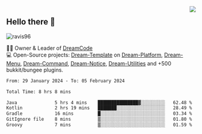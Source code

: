 <img align='right' src="https://github-readme-stats.vercel.app/api?username=Ravis96&show_icons=true">

## Hello there 👋
<p align="left"> <img src="https://komarev.com/ghpvc/?username=ravis96&label=Profile%20views&color=0e75b6&style=flat" alt="ravis96" /> </p>

👨‍💻 Owner & Leader of [DreamCode](https://github.com/DreamPoland) <br>
💻 Open-Source projects: [Dream-Template](https://github.com/DreamPoland/dream-template) on [Dream-Platform](https://github.com/DreamPoland/dream-platform), [Dream-Menu](https://github.com/DreamPoland/dream-menu), [Dream-Command](https://github.com/DreamPoland/dream-command), [Dream-Notice](https://github.com/DreamPoland/dream-notice), [Dream-Utilities](https://github.com/DreamPoland/dream-utilities) and +500 bukkit/bungee plugins.

<!--START_SECTION:waka-->

```txt
From: 29 January 2024 - To: 05 February 2024

Total Time: 8 hrs 8 mins

Java              5 hrs 4 mins    ███████████████▓░░░░░░░░░   62.48 %
Kotlin            2 hrs 19 mins   ███████░░░░░░░░░░░░░░░░░░   28.49 %
Gradle            16 mins         █░░░░░░░░░░░░░░░░░░░░░░░░   03.34 %
GitIgnore file    8 mins          ▒░░░░░░░░░░░░░░░░░░░░░░░░   01.80 %
Groovy            7 mins          ▒░░░░░░░░░░░░░░░░░░░░░░░░   01.59 %
```

<!--END_SECTION:waka-->
